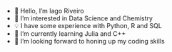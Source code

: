 - 👋 Hello, I’m Iago Riveiro
- 👀 I’m interested in Data Science and Chemistry
- 💡 I have some experience with Python, R and SQL
- 🌱 I’m currently learning Julia and C++
- 💞️ I’m looking forward to honing up my coding skills

<!---
DutraIRS/DutraIRS is a ✨ special ✨ repository because its `README.md` (this file) appears on your GitHub profile.
You can click the Preview link to take a look at your changes.
--->
